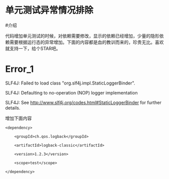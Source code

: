 # 单元测试异常情况排除

#介绍

代码增加单元测试的时候，对依赖需要修改，显示的依赖已经增加，少量的隐形依赖需要根据运行态的异常增加。下面的内容都是血的教训而来的，珍贵无比。喜欢就支持一下，给个STAR吧。

# Error_1

SLF4J: Failed to load class "org.slf4j.impl.StaticLoggerBinder".

SLF4J: Defaulting to no-operation (NOP) logger implementation

SLF4J: See http://www.slf4j.org/codes.html#StaticLoggerBinder for further details.

增加下面内容

	<dependency>
	
		<groupId>ch.qos.logback</groupId>
		
		<artifactId>logback-classic</artifactId>
		
		<version>1.2.3</version>
			
		<scope>test</scope>
			
	</dependency>
